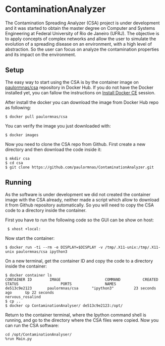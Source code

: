 # ContaminationAnalyzer #
The Contamination Spreading Analyzer (CSA) project is under development and it was started to obtain the master degree 
on Computer and Systems Engineering at Federal University of Rio de Janeiro (UFRJ). The objective is to apply concepts 
of complex networks and allow the user to simulate the evolution of a spreading disease on an environment, with a high 
level of abstraction. So the user can focus on analyze the contamination properties and its impact on the environment.

## Setup ##

The easy way to start using the CSA is by the container image on [paulormnas/csa](https://hub.docker.com/r/paulormnas/csa/) 
repository in Docker Hub. If you do not have the Docker installed yet, you can fallow the instructions on 
[Install Docker CE](https://docs.docker.com/engine/installation/linux/docker-ce/ubuntu/#install-docker-ce) session.

After install the docker you can download the image from Docker Hub repo as following:

```commandline
$ docker pull paulormnas/csa
```

You can verify the image you just downloaded with:

```commandline
$ docker images
```

Now you need to clone the CSA repo from Github. First create a new directory and then download the code inside it:

```commandline
$ mkdir csa
$ cd csa
$ git clone https://github.com/paulormnas/ContaminationAnalyzer.git
```   

## Running ##

As the software is under development we did not created the container image with the CSA already, neither made a script 
which allow to download it from Github repository automatically. So you will need to copy the CSA code to a directory inside 
the container.

First you have to run the following code so the GUI can be show on host:

```commandline
 $ xhost +local:
 ```

Now start the container:

```commandline
$ docker run -ti --rm -e DISPLAY=$DISPLAY -v /tmp/.X11-unix:/tmp/.X11-unix paulormnas/csa ipython3
```

On a new terminal, get the container ID and copy the code to a directory inside the container:

```commandline
$ docker container ls
CONTAINER ID        IMAGE                    COMMAND          CREATED                STATUS                   PORTS               NAMES
de513c9e2123       paulormnas/csa      "ipython3"         23 seconds ago      Up 22 seconds                                 nervous_rosalind
$ cp ..
$ docker cp ContaminationAnalyser/ de513c9e2123:/opt/
```

Return to the container terminal, where the Ipython command shell is running, and go to the directory where the CSA files 
were copied. Now you can run the CSA software:

```commandline
cd /opt/ContaminationAnalyser/
%run Main.py
```

